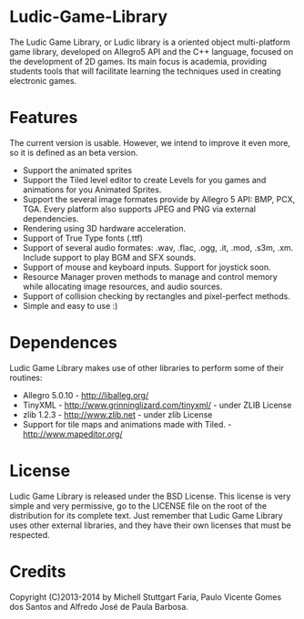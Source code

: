 Ludic-Game-Library
==================

The Ludic Game Library, or Ludic library is a oriented object multi-platform game library, 
developed on Allegro5 API and the C++ language, focused on the development of 2D games. 
Its main focus is academia, providing students tools that will facilitate learning the 
techniques used in creating electronic games.

Features
==================

The current version is usable. However, we intend to improve it even more, 
so it is defined as an beta version.

* Support the animated sprites
* Support the Tiled level editor to create Levels for you 
games and animations for you Animated Sprites.
* Support the several image formates provide by Allegro 5 API: BMP, PCX, TGA. 
Every platform also supports JPEG and PNG via external dependencies.
* Rendering using 3D hardware acceleration.
* Support of True Type fonts (.ttf)
* Support of several audio formates: .wav, .flac, .ogg, .it, .mod, .s3m, .xm. 
Include support to play BGM and SFX sounds.
* Support of mouse and keyboard inputs. Support for joystick soon.
* Resource Manager proven methods to manage and control memory while allocating 
image resources, and audio sources.
* Support of collision checking by rectangles and pixel-perfect methods.
* Simple and easy to use :)

Dependences
====================

Ludic Game Library makes use of other libraries to perform some of their routines:

* Allegro 5.0.10 - http://liballeg.org/
* TinyXML - http://www.grinninglizard.com/tinyxml/ - under ZLIB License
* zlib 1.2.3 - http://www.zlib.net - under zlib License
* Support for tile maps and animations made with Tiled. - http://www.mapeditor.org/

License
====================

Ludic Game Library is released under the BSD License. This license is very simple and very permissive, go to the LICENSE file on the root of the distribution for its complete text. Just remember that Ludic Game Library uses other external libraries, and they have their own licenses that must be respected.

Credits
==================

Copyright (C)2013-2014 by Michell Stuttgart Faria, Paulo Vicente Gomes dos Santos and Alfredo José de Paula Barbosa.
